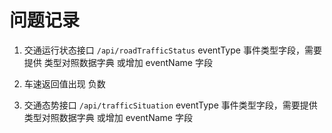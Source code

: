 # 问题记录
1. 交通运行状态接口 `/api/roadTrafficStatus`
  eventType 事件类型字段，需要提供 类型对照数据字典
  或增加 eventName 字段

2. 车速返回值出现 负数

3. 交通态势接口 `/api/trafficSituation`
  eventType 事件类型字段，需要提供 类型对照数据字典
  或增加 eventName 字段

